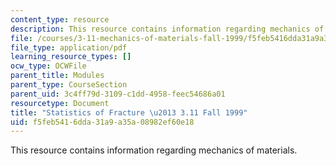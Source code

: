 ```yaml
---
content_type: resource
description: This resource contains information regarding mechanics of materials.
file: /courses/3-11-mechanics-of-materials-fall-1999/f5feb5416dda31a9a35a08982ef60e18_MIT3_11F99_stat.pdf
file_type: application/pdf
learning_resource_types: []
ocw_type: OCWFile
parent_title: Modules
parent_type: CourseSection
parent_uid: 3c4ff79d-3109-c1dd-4958-feec54686a01
resourcetype: Document
title: "Statistics of Fracture \u2013 3.11 Fall 1999"
uid: f5feb541-6dda-31a9-a35a-08982ef60e18
---
```

This resource contains information regarding mechanics of materials.

